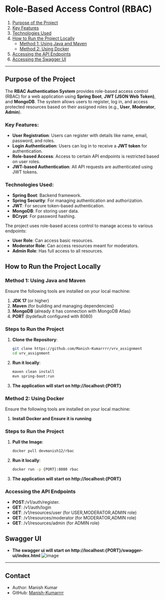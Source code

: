 # Role-Based Access Control (RBAC)

1. [Purpose of the Project](#purpose-of-the-project)  
2. [Key Features](#key-features)  
3. [Technologies Used](#technologies-used)  
4. [How to Run the Project Locally](#how-to-run-the-project-locally)  
   - [Method 1: Using Java and Maven](#method-1-using-java-and-maven)  
   - [Method 2: Using Docker](#method-2-using-docker)  
5. [Accessing the API Endpoints](#accessing-the-api-endpoints)  
6. [Accessing the Swagger UI](#swagger-ui)  

---

## Purpose of the Project

The **RBAC Authentication System** provides role-based access control (RBAC) for a web application using **Spring Boot**, **JWT (JSON Web Token)**, and **MongoDB**. The system allows users to register, log in, and access protected resources based on their assigned roles (e.g., **User**, **Moderator**, **Admin**).

### Key Features:
- **User Registration**: Users can register with details like name, email, password, and roles.
- **Login Authentication**: Users can log in to receive a **JWT token** for authentication.
- **Role-based Access**: Access to certain API endpoints is restricted based on user roles.
- **JWT-based Authentication**: All API requests are authenticated using JWT tokens.


### Technologies Used:
- **Spring Boot**: Backend framework.
- **Spring Security**: For managing authentication and authorization.
- **JWT**: For secure token-based authentication.
- **MongoDB**: For storing user data.
- **BCrypt**: For password hashing.

The project uses role-based access control to manage access to various endpoints:
- **User Role**: Can access basic resources.
- **Moderator Role**: Can access resources meant for moderators.
- **Admin Role**: Has full access to all resources.

## How to Run the Project Locally

### Method 1: Using Java and Maven
Ensure the following tools are installed on your local machine:

1. **JDK 17** (or higher)
2. **Maven** (for building and managing dependencies)
3. **MongoDB** (already it has connection with MongoDB Atlas)
4. **PORT** (bydefault configured with 8080)


### Steps to Run the Project

1. **Clone the Repository**:
   ```bash
   git clone https://github.com/Manish-Kumarrrr/vrv_assignment
   cd vrv_assignment
2. **Run it locally**:
   ```bash
   maven clean install
   mvn spring-boot:run
3. **The application will start on http://localhost:{PORT}**

### Method 2: Using Docker
Ensure the following tools are installed on your local machine:

1. **Install Docker and Ensure it is running** 

### Steps to Run the Project

1. **Pull the Image**:
   ```bash
   docker pull devmanish12/rbac
   ```
2. **Run it locally**:
   ```bash
   docker run -p {PORT}:8080 rbac
   ```
3. **The application will start on http://localhost:{PORT}**

### Accessing the API Endpoints
- **POST**:/v1/auth/register.
- **GET**: /v1/auth/login
- **GET**: /v1/resources/user (for USER,MODERATOR,ADMIN role)
- **GET**: /v1/resources/moderator (for MODERATOR,ADMIN role)
- **GET**: /v1/resources/admin (for ADMIN role)



## Swagger UI
- **The swagger ui will start on  http://localhost:{PORT}/swagger-ui/index.html**
![image](https://github.com/user-attachments/assets/75afe4e8-0591-4c89-b5d1-41d2bcd69a2f)

---
## Contact
- Author: Manish Kumar
- GitHub: [Manish-Kumarrrr](https://github.com/Manish-Kumarrrr)
